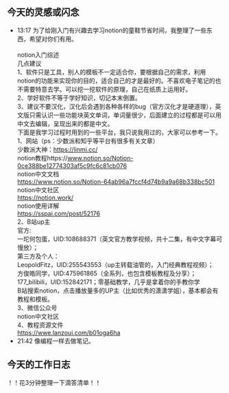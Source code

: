 ## 今天的灵感或闪念

- 13:17 为了给刚入门有兴趣去学习notion的童鞋节省时间，我整理了一些东西，希望对你们有用。<br><br>notion入门综述<br>几点建议<br>1、软件只是工具，别人的模板不一定适合你，要根据自己的需求，利用notion的功能来实现你的目的，适合自己的才是最好的。不喜欢电子笔记的也不需要特意去学。可以挖一挖软件的原理，自己在纸质上运用好。<br>2、学好软件不等于学好知识，切记本末倒置。<br>3、建议不要汉化，汉化后会遇到各种各样的bug（官方汉化才是硬道理），英文版只需认识一些功能块英文单词，单词量很少，后面建立的过程都是可以用中文去编辑，呈现出来的都是中文。<br>下面是我学习过程时用到的一些平台，我只说我用过的，大家可以参考一下。<br>1、网站（ps：少数派和知乎等平台有很多有关文章）<br>少数派大神：https://linmi.cc/<br>notion教程https://www.notion.so/Notion-0ce388be12774303af5c9fc6c81cb076<br>notion中文文档<br>https://www.notion.so/Notion-64ab96a7fccf4d74b9a9a68b338bc501<br>notion中文社区<br>https://notion.work/<br>notion使用详解<br>https://sspai.com/post/52176<br>2、B站up主<br>官方:<br>一坨何包蛋，UID:108688371（英文官方教学视频，共十二集，有中文字幕可慢放）；<br>第三方及个人：<br>LeopoldFitz，UID:255543553（up主转载油管的，入门经典教程视频）；<br>方俊皓同学，UID:475961865（全系列，也包含模板教程及分享）；<br>177_bilibili，UID:152842171；零基础教学，几乎是拿着你的手教你学<br>B站搜索notion，点击播放量多的UP主（比如优秀的潇潇学姐），基本都会有教程和模板。<br>3、微信公众号<br>notion中文社区<br>4、教程资源文件<br>https://wwe.lanzoui.com/b01oga6ha
- 21:42 像编程一样去做笔记。

## 今天的工作日志

！！花3分钟整理一下滴答清单！！
